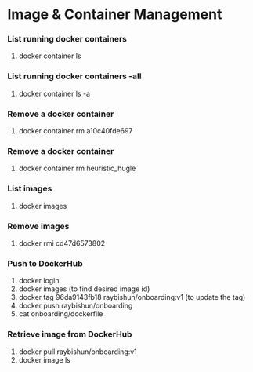 # Image & Container Management

### List running docker containers
1. docker container ls

### List running docker containers -all
1. docker container ls -a

### Remove a docker container <container id>
1. docker container rm a10c40fde697

### Remove a docker container <names>
1. docker container rm heuristic_hugle

### List images
1. docker images

### Remove images <image id>
1. docker rmi cd47d6573802
 
### Push to DockerHub
1. docker login
2. docker images (to find desired image id)
3. docker tag 96da9143fb18 raybishun/onboarding:v1 (to update the tag)
4. docker push raybishun/onboarding
5. cat onboarding/dockerfile
 
### Retrieve image from DockerHub
1. docker pull raybishun/onboarding:v1
2. docker image ls